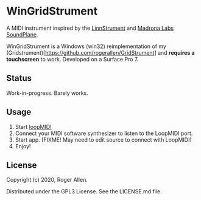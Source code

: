 # WinGridStrument

A MIDI instrument inspired by the [LinnStrument](http://www.rogerlinndesign.com/linnstrument.html) and 
[Madrona Labs SoundPlane](http://madronalabs.com/soundplane).

WinGridStrument is a Windows (win32) reimplementation of my (Gridstrument)[https://github.com/rogerallen/GridStrument] 
and **requires a touchscreen** to work.  Developed on a Surface Pro 7.

## Status

Work-in-progress.  Barely works.

## Usage

1. Start [loopMIDI](http://www.tobias-erichsen.de/software/loopmidi.html) 
2. Connect your MIDI software synthesizer to listen to the LoopMIDI port.
3. Start app. [FIXME! May need to edit source to connect with LoopMIDI]
4. Enjoy!

## License

Copyright (c) 2020, Roger Allen.

Distributed under the GPL3 License.  See the LICENSE.md file.
